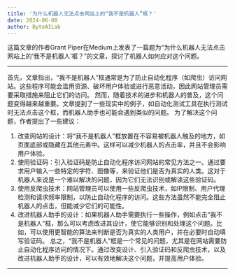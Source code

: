 ```yaml
---
title: '为什么机器人无法点击网站上的“我不是机器人”框？'
date: 2024-06-08
author: ByteAILab
---
```


这篇文章的作者Grant Piper在Medium上发表了一篇题为“为什么机器人无法点击网站上的‘我不是机器人’框？”的文章，探讨了机器人如何应对这个问题。


---
首先，文章指出，“我不是机器人”框通常是为了防止自动化程序（如爬虫）访问网站。这些程序可能会滥用资源、破坏用户体验或进行恶意活动，因此网站管理员需要采取措施来阻止它们的访问。
然而，随着技术的进步和机器人的普及，这个问题变得越来越重要。文章提到了一些现实中的例子，如自动化测试工具在执行测试时无法点击这个框，而机器人助手也可能会遇到类似的问题。
为了解决这个问题，作者提出了一些建议：
1. 改变网站的设计：将“我不是机器人”框放置在不容易被机器人触及的地方，如页面底部或隐藏在其他元素中。这样可以减少机器人的点击率，并且不会影响用户体验。
2. 使用验证码：引入验证码是防止自动化程序访问网站的常见方法之一。通过要求用户输入一些特定的字符、图像等，来验证他们是否为真实的人类。这对于机器人来说是一个难以解决的问题，因为它们无法识别或解读这些验证码。
3. 使用反爬虫技术：网站管理员可以使用一些反爬虫技术，如IP限制、用户代理检测和请求频率限制，以防止自动化程序的访问。这些方法虽然不能完全阻止机器人的点击，但能减少它们的可能性。
4. 改进机器人助手的设计：如果机器人助手需要执行一些操作，例如点击“我不是机器人”框，那么可以考虑改进其设计，使它能够识别和处理这个问题。比如，可以使用更智能的算法来判断是否为真实的人类用户，并在必要时自动填写验证码。
总之，“我不是机器人”框是一个常见的问题，尤其是在网站需要防止自动化程序访问的情况下。通过改变设计、引入验证码和反爬虫技术，以及改进机器人助手的设计，可以有效地解决这个问题，并提高用户体验。
---

